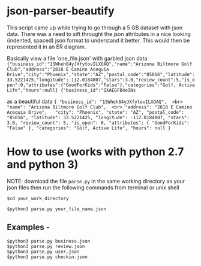 # json-parser-beautify
This script came up while trying to go through a 5 GB dataset with json data. There was a need to sift throught the json attributes in a nice looking (indented, spaced) json format to understand it better. This would then be represented it in an ER diagram. 

Basically view a file 'one_file.json' with garbled json data 
`{"business_id":"1SWheh84yJXfytovILXOAQ","name":"Arizona Biltmore Golf Club","address":"2818 E Camino Acequia Drive","city":"Phoenix","state":"AZ","postal_code":"85016","latitude":33.5221425,"longitude":-112.0184807,"stars":3.0,"review_count":5,"is_open":0,"attributes":{"GoodForKids":"False"},"categories":"Golf, Active Life","hours":null}
{"business_id":"QXAEGFB4oINs`

as a beautiful data
`
{
  "business_id": "1SWheh84yJXfytovILXOAQ",  <br>
  "name": "Arizona Biltmore Golf Club",  <br>
  "address": "2818 E Camino Acequia Drive",  
  "city": "Phoenix",
  "state": "AZ",
  "postal_code": "85016",
  "latitude": 33.5221425,
  "longitude": -112.0184807,
  "stars": 3.0,
  "review_count": 5,
  "is_open": 0,
  "attributes": {
    "GoodForKids": "False"
  },
  "categories": "Golf, Active Life",
  "hours": null
}
`



# How to use (works with python 2.7 and python 3)

NOTE: download the file `parse.py` in the same working directory as your json files then run the following commands from terminal or unix shell

`$cd your_work_directory`

`$python3 parse.py your_file_name.json`

## Examples -
`$python3 parse.py business.json`  
`$python3 parse.py review.json`    
`$python3 parse.py user.json`     
`$python3 parse.py checkin.json`
